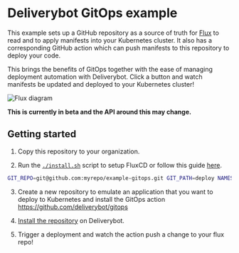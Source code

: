 # Deliverybot GitOps example

This example sets up a GitHub repository as a source of truth for [Flux][flux]
to read and to apply manifests into your Kubernetes cluster. It also has a
corresponding GitHub action which can push manifests to this repository to
deploy your code.

This brings the benefits of GitOps together with the ease of managing deployment
automation with Deliverybot. Click a button and watch manifests be updated and
deployed to your Kubernetes cluster!

![Flux diagram](https://deliverybot.dev/assets/images/integrations/flux.svg)

**This is currently in beta and the API around this may change.**

## Getting started

1. Copy this repository to your organization.

2. Run the [`./install.sh`](install.sh) script to setup FluxCD or follow this
   guide [here][flux-guide].

```bash
GIT_REPO=git@github.com:myrepo/example-gitops.git GIT_PATH=deploy NAMESPACE=kube-system ./install.sh
```

3. Create a new repository to emulate an application that you want to deploy to
   Kubernetes and install the GitOps action https://github.com/deliverybot/gitops

4. [Install the repository][deliverybot] on Deliverybot.

4. Trigger a deployment and watch the action push a change to your flux repo!

[flux]: https://fluxcd.io
[flux-guide]: https://docs.fluxcd.io/projects/helm-operator/en/latest/tutorials/get-started.html
[deliverybot]: https://github.com/apps/deliverybot/installations/new
